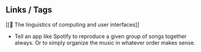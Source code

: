 ## Links / Tags

[[📝 The linguistics of computing and user interfaces]]

* Tell an app like Spotify to reproduce a given group of songs together always. Or to simply organize the music in whatever order makes sense.